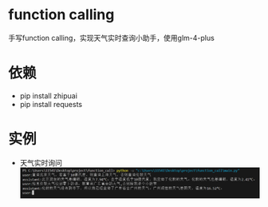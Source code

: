 # function calling
手写function calling，实现天气实时查询小助手，使用glm-4-plus
 
# 依赖
* pip install zhipuai
* pip install requests

# 实例
* 天气实时询问
  ![record.gif](https://github.com/wanghai6733/function_call/blob/main/image/show1.png)
